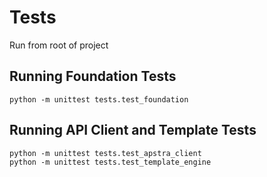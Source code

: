 # Tests
Run from root of project
## Running Foundation Tests

```
python -m unittest tests.test_foundation
```

## Running API Client and Template Tests
```
python -m unittest tests.test_apstra_client
python -m unittest tests.test_template_engine
```